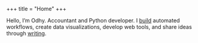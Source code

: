 +++
title = "Home"
+++

Hello, I’m Odhy. Accountant and Python developer. I [build](/projects) automated workflows, create data visualizations, develop web tools, and share ideas through [writing](/writings).
